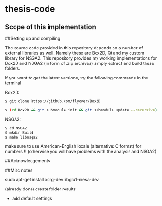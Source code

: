 # thesis-code

## Scope of this implementation

##Setting up and compiling

The source code provided in this repository depends on a number of external libraries as well. Namely these are Box2D, Qt and my custom library for NSGA2. This repository provides my working implementations for Box2D and NSGA2 (in form of .zip archives) simply extract and build these folders.

If you want to get the latest versions, try the following commands in the terminal

Box2D:

```sh
$ git clone https://github.com/flyover/Box2D

$ (cd Box2D && git submodule init && git submodule update --recursive)
```

NSGA2:

```sh
$ cd NSGA2
$ mkdir Build
$ make libnsga2
```

make sure to use American-English locale (alternative: C format) for numbers !! (otherwise you will have problems with the analysis and NSGA2)

##Acknowledgements


##Misc notes

sudo apt-get install xorg-dev libglu1-mesa-dev

(already done)
create folder results
- add default settings


